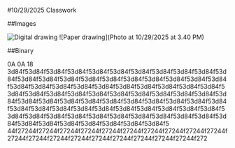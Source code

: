 #10/29/2025 Classwork

##Images

![Digital drawing](download.png)
![Paper drawing](Photo at 10/29/2025 at 3.40 PM)

##Binary

0A
0A
18
3d84f53d84f53d84f53d84f53d84f53d84f53d84f53d84f53d84f53d84f53d84f53d84f53d84f53d84f53d84f53d84f53d84f53d84f53d84f53d84f53d84f53d84f53d84f53d84f53d84f53d84f53d84f53d84f53d84f53d84f53d84f53d84f53d84f53d84f53d84f53d84f53d84f53d84f53d84f53d84f53d84f53d84f53d84f53d84f53d84f53d84f53d84f53d84f53d84f53d84f53d84f53d84f53d84f53d84f53d84f53d84f53d84f53d84f53d84f53d84f53d84f53d84f53d84f53d84f53d84f53d84f53d84f53d84f53d84f53d84f53d84f53d84f53d84f53d84f53d84f53d84f53d84f53d84f53d84f53d84f5
44f27244f27244f27244f27244f27244f27244f27244f27244f27244f27244f27244f27244f27244f27244f27244f27244f27244f27244f27244f272
